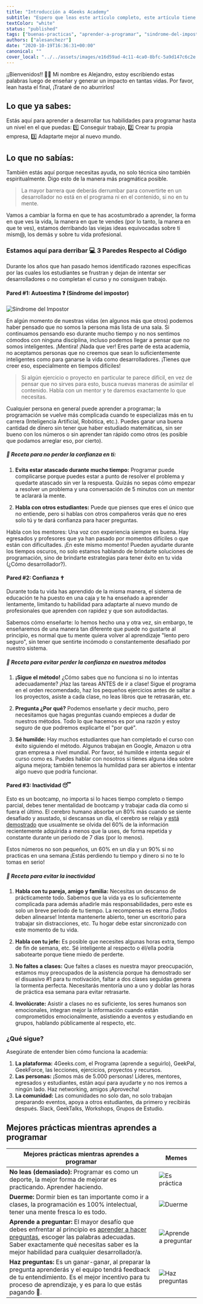 ```yaml
---
title: "Introducción a 4Geeks Academy"
subtitle: "Espero que leas este artículo completo, este artículo tiene una receta de 8 minutos para sacarle el máximo provecho a la academia. ¡De la manera más efectiva!"
textColor: "white"
status: "published"
tags: ["buenas-practicas", "aprender-a-programar", "sindrome-del-impostor"]
authors: ["alesanchezr"]
date: "2020-10-19T16:36:31+00:00"
canonical: ""
cover_local: "../../assets/images/e16d59ad-4c11-4ca0-8bfc-5a9d147c6c2e.jpeg"
---
```


¡¡Bienvenidos!! 🤩👏 Mi nombre es Alejandro, estoy escribiendo estas palabras luego de enseñar y generar un impacto en tantas vidas. Por favor, lean hasta el final, ¡Trataré de no aburrirlos!

## Lo que ya sabes:

Estás aquí para aprender a desarrollar tus habilidades para programar hasta un nivel en el que puedas: 1️⃣ Conseguir trabajo, 2️⃣ Crear tu propia empresa, 3️⃣ Adaptarte mejor al nuevo mundo. 

## Lo que no sabías:

También estás aquí porque necesitas ayuda, no solo técnica sino también espiritualmente. Digo esto de la manera más pragmática posible.

> La mayor barrera que deberás derrumbar para convertirte en un desarrollador no está en el programa ni en el contenido, si no en tu mente.

Vamos a cambiar la forma en que te has acostumbrado a aprender, la forma en que ves la vida, la manera en que te vendes (por lo tanto, la manera en que te ves), estamos derribando las viejas ideas equivocadas sobre ti mism@, los demás y sobre tu vida profesional.

### Estamos aquí para derribar 💻 3 Paredes Respecto al Código

Durante los años que han pasado hemos identificado razones específicas por las cuales los estudiantes se frustran y dejan de intentar ser desarrolladores o no completan el curso y no consiguen trabajo.

#### Pared #1: Autoestima ❓ (Síndrome del impostor)

![Síndrome del Impostor](https://github.com/breatheco-de/content/blob/master/src/assets/images/6cf4655f-665f-4f68-b021-f34238cedd69.png?raw=true)

En algún momento de nuestras vidas (en algunos más que otros) podemos haber pensado que no somos la persona más lista de una sala. Si continuamos pensando eso durante mucho tiempo y no nos sentimos cómodos con ninguna disciplina, incluso podemos llegar a pensar que no somos inteligentes. ¡Mentira! ¡Nada que ver! Eres parte de esta academia, no aceptamos personas que no creemos que sean lo suficientemente inteligentes como para ganarse la vida como desarrolladores. ¡Tienes que creer eso, especialmente en tiempos difíciles!

> Si algún ejercicio o proyecto en particular te parece difícil, en vez de pensar que no sirves para esto, busca nuevas maneras de asimilar el contenido. Habla con un mentor y te daremos exactamente lo que necesitas.

Cualquier persona en general puede aprender a programar; la programación se vuelve más complicada cuando te especializas más en tu carrera (Inteligencia Artificial, Robótica, etc.). Puedes ganar una buena cantidad de dinero sin tener que haber estudiado matemáticas, sin ser bueno con los números o sin aprender tan rápido como otros (es posible que podamos arreglar eso, por cierto). 

##### 📝 Receta para no perder la confianza en ti:

1. **Evita estar atascado durante mucho tiempo:** Programar puede complicarse porque puedes estar a punto de resolver el problema y quedarte atascado sin ver la respuesta. Quizás no sepas cómo empezar a resolver un problema y una conversación de 5 minutos con un mentor te aclarará la mente.

2. **Habla con otros estudiantes:** Puede que pienses que eres el único que no entiende, pero si hablas con otros compañeros verás que no eres solo tú y te dará confianza para hacer preguntas.

Habla con los mentores: Una voz con experiencia siempre es buena. Hay egresados y profesores que ya han pasado por momentos difíciles o que están con dificultades. ¡En este mismo momento! Pueden ayudarte durante los tiempos oscuros, no solo estamos hablando de brindarte soluciones de programación, sino de brindarte estrategias para tener éxito en tu vida (¿Cómo desarrollador?).

#### Pared #2: Confianza ✝

Durante toda tu vida has aprendido de la misma manera, el sistema de educación te ha puesto en una caja y te ha enseñado a aprender lentamente, limitando tu habilidad para adaptarte al nuevo mundo de profesionales que aprenden con rapidez y que son autodidactas.

Sabemos cómo enseñarte: lo hemos hecho una y otra vez, sin embargo, te enseñaremos de una manera tan diferente que puede no gustarte al principio, es normal que tu mente quiera volver al aprendizaje "lento pero seguro", sin tener que sentirte incómodo o constantemente desafiado por nuestro sistema.

##### 📝 Receta para evitar perder la confianza en nuestros métodos  

1. **¡Sigue el método!** ¿Cómo sabes que no funciona si no lo intentas adecuadamente? ¡Haz las tareas ANTES de ir a clase! Sigue el programa en el orden recomendado, haz los pequeños ejercicios antes de saltar a los proyectos, asiste a cada clase, no leas libros que te retrasarán, etc.

2. **Pregunta ¿Por qué?** Podemos enseñarte y decir mucho, pero necesitamos que hagas preguntas cuando empieces a dudar de nuestros métodos. Todo lo que hacemos es por una razón y estoy seguro de que podremos explicarte el "por qué".

3. **Sé humilde:** Hay muchos estudiantes que han completado el curso con éxito siguiendo el método. Algunos trabajan en Google, Amazon u otra gran empresa a nivel mundial. Por favor, sé humilde e intenta seguir el curso como es. Puedes hablar con nosotros si tienes alguna idea sobre alguna mejora; también tenemos la humildad para ser abiertos e intentar algo nuevo que podría funcionar.

#### Pared #3: Inactividad 😴 

Esto es un bootcamp, no importa si lo haces tiempo completo o tiempo parcial, debes tener mentalidad de bootcamp y trabajar cada día como si fuera el último. El cerebro humano absorbe un 80% más cuando se siente desafiado y asustado, si descansas un día, el cerebro se relaja y [está demostrado](https://www.youtube.com/watch?v=h5PLO4XAXhs) que usualmente se olvida del 60% de la información recientemente adquirida a menos que la uses, de forma repetida y constante durante un periodo de 7 días (por lo menos).

Estos números no son pequeños, un 60% en un día y un 90% si no practicas en una semana ¡Estás perdiendo tu tiempo y dinero si no te lo tomas en serio!

##### 📝 Receta para evitar la inactividad

1. **Habla con tu pareja, amigo y familia:** Necesitas un descanso de prácticamente todo. Sabemos que la vida ya es lo suficientemente complicada para además añadirle más responsabilidades, pero este es solo un breve periodo de tu tiempo. La recompensa es eterna ¡Todos deben alinearse! Intenta mantenerte abierto, tener un escritorio para trabajar sin distracciones, etc. Tu hogar debe estar sincronizado con este momento de tu vida.

2. **Habla con tu jefe:** Es posible que necesites algunas horas extra, tiempo de fin de semana, etc. Sé inteligente al respecto o él/ella podría sabotearte porque tiene miedo de perderte.

3. **No faltes a clases:** Que faltes a clases es nuestra mayor preocupación, estamos muy preocupados de la asistencia porque ha demostrado ser el disuasivo #1 para tu motivación, faltar a dos clases seguidas genera la tormenta perfecta. Necesitarás mentoría uno a uno y doblar las horas de práctica esa semana para evitar retrasarte.

4. **Involúcrate:** Asistir a clases no es suficiente, los seres humanos son emocionales, integran mejor la información cuando están comprometidos emocionalmente, asistiendo a eventos y estudiando en grupos, hablando públicamente al respecto, etc.

### ¿Qué sigue?

Asegúrate de entender bien cómo funciona la academia:

1. **La plataforma:** 4Geeks.com, el Programa (aprende a seguirlo), GeekPal, GeekForce, las lecciones, ejercicios, proyectos y recursos.
2. **Las personas:** ¡Somos más de 5.000 personas! Líderes, mentores, egresados y estudiantes, están aquí para ayudarte y no nos iremos a ningún lado. Haz networking, amigos ¡Aprovecha!
3. **La comunidad:** Las comunidades no solo dan, no solo trabajan preparando eventos, apoya a otros estudiantes, da primero y recibirás después. Slack, GeekTalks, Workshops, Grupos de Estudio.


## Mejores prácticas mientras aprendes a programar

| Mejores prácticas mientras aprendes a programar  | Memes |
| ---   | ----      |
| **No leas (demasiado):** Programar es como un deporte, la mejor forma de mejorar es practicando. Aprender haciendo. |     ![Es práctica](https://github.com/breatheco-de/content/blob/master/src/assets/images/01868f7d-4949-4e15-85da-8042ea24a11a.jpeg?raw=true) |
| **Duerme:** Dormir bien es tan importante como ir a clases, la programación es 100% intelectual, tener una mente fresca lo es todo. | ![Duerme](https://github.com/breatheco-de/content/blob/master/src/assets/images/d29be460-cc2e-42e6-bf92-f9516fd7b21a.jpeg?raw=true) |
| **Aprende a preguntar:** El mayor desafío que debes enfrentar al principio es [aprender a hacer preguntas](https://4geeks.com/es/how-to/como-hacer-preguntas-de-programacion), escoger las palabras adecuadas. Saber exactamente qué necesitas saber es la mejor habilidad para cualquier desarrollador/a. | ![Aprende a preguntar](https://github.com/breatheco-de/content/blob/master/src/assets/images/fdb86b48-fb0b-4841-8d4d-60d4dbf4d70c.jpeg?raw=true) |
| **Haz preguntas:** Es un ganar-ganar, al preparar la pregunta aprenderás y el equipo tendrá feedback de tu entendimiento. Es el mejor incentivo para tu proceso de aprendizaje, y es para lo que estás pagando 🙂​.  | ![Haz preguntas](https://github.com/breatheco-de/content/blob/master/src/assets/images/5e975e91-1447-4117-b50b-b00df99a88a5.jpeg?raw=true)  |
